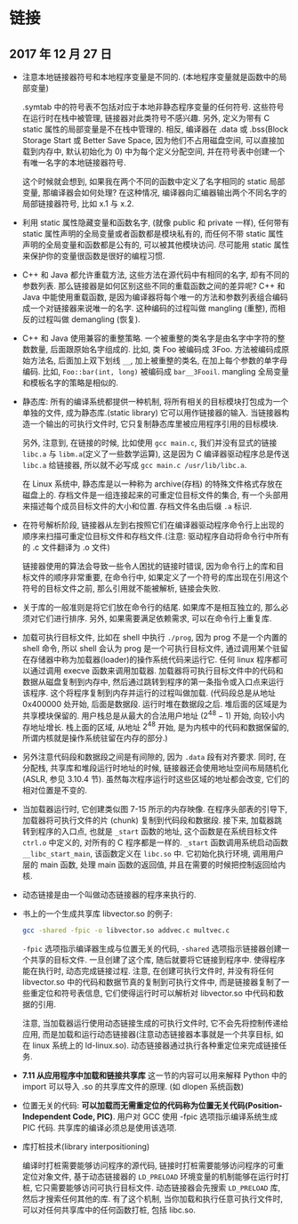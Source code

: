 # 链接

## 2017 年 12 月 27 日

+ 注意本地链接器符号和本地程序变量是不同的. (本地程序变量就是函数中的局部变量)

  .symtab 中的符号表不包括对应于本地非静态程序变量的任何符号. 这些符号在运行时在栈中被管理, 链接器对此类符号不感兴趣. 另外, 定义为带有 C static 属性的局部变量是不在栈中管理的. 相反, 编译器在 .data 或 .bss(Block Storage Start 或 Better Save Space, 因为他们不占用磁盘空间, 可以直接加载到内存中, 默认初始化为 0) 中为每个定义分配空间, 并在符号表中创建一个有唯一名字的本地链接器符号. 

  这个时候就会想到, 如果我在两个不同的函数中定义了名字相同的 static 局部变量, 那编译器会如何处理? 在这种情况, 编译器向汇编器输出两个不同名字的局部链接器符号, 比如 x.1 与 x.2.

+ 利用 static 属性隐藏变量和函数名字, (就像 public 和 private 一样), 任何带有 static 属性声明的全局变量或者函数都是模块私有的, 而任何不带 static 属性声明的全局变量和函数都是公有的, 可以被其他模块访问. 尽可能用 static 属性来保护你的变量很函数是很好的编程习惯.

+ C++ 和 Java 都允许重载方法, 这些方法在源代码中有相同的名字, 却有不同的参数列表. 那么链接器是如何区别这些不同的重载函数之间的差异呢? C++ 和 Java 中能使用重载函数, 是因为编译器将每个唯一的方法和参数列表组合编码成一个对链接器来说唯一的名字. 这种编码的过程叫做 mangling (重整), 而相反的过程叫做 demangling (恢复).

+ C++ 和 Java 使用兼容的重整策略. 一个被重整的类名字是由名字中字符的整数数量, 后面跟原始名字组成的. 比如, 类 Foo 被编码成 3Foo. 方法被编码成原始方法名, 后面加上双下划线 `__`, 加上被重整的类名, 在加上每个参数的单字母编码. 比如, `Foo::bar(int, long)` 被编码成 `bar__3Fooil`. mangling 全局变量和模板名字的策略是相似的.

+ 静态库: 所有的编译系统都提供一种机制, 将所有相关的目标模块打包成为一个单独的文件, 成为静态库.(static library) 它可以用作链接器的输入. 当链接器构造一个输出的可执行文件时, 它只复制静态库里被应用程序引用的目标模块.

  另外, 注意到, 在链接的时候, 比如使用 `gcc main.c`, 我们并没有显式的链接 `libc.a` 与 `libm.a`(定义了一些数学运算), 这是因为 C 编译器驱动程序总是传送 `libc.a` 给链接器, 所以就不必写成 `gcc main.c /usr/lib/libc.a`.

  在 Linux 系统中, 静态库是以一种称为 archive(存档) 的特殊文件格式存放在磁盘上的. 存档文件是一组连接起来的可重定位目标文件的集合, 有一个头部用来描述每个成员目标文件的大小和位置. 存档文件名由后缀 `.a` 标识.

+ 在符号解析阶段, 链接器从左到右按照它们在编译器驱动程序命令行上出现的顺序来扫描可重定位目标文件和存档文件.(注意: 驱动程序自动将命令行中所有的 .c 文件翻译为 .o 文件)

  链接器使用的算法会导致一些令人困扰的链接时错误, 因为命令行上的库和目标文件的顺序非常重要, 在命令行中, 如果定义了一个符号的库出现在引用这个符号的目标文件之前, 那么引用就不能被解析, 链接会失败.

+ 关于库的一般准则是将它们放在命令行的结尾. 如果库不是相互独立的, 那么必须对它们进行排序. 另外, 如果需要满足依赖需求, 可以在命令行上重复库.

+ 加载可执行目标文件, 比如在 shell 中执行 `./prog`, 因为 prog 不是一个内置的 shell 命令, 所以 shell 会认为 prog 是一个可执行目标文件, 通过调用某个驻留在存储器中称为加载器(loader)的操作系统代码来运行它. 任何 linux 程序都可以通过调用 execve 函数来调用加载器. 加载器将可执行目标文件中的代码和数据从磁盘复制到内存中, 然后通过跳转到程序的第一条指令或入口点来运行该程序. 这个将程序复制到内存并运行的过程叫做加载. (代码段总是从地址 0x400000 处开始, 后面是数据段. 运行时堆在数据段之后. 堆后面的区域是为共享模块保留的. 用户栈总是从最大的合法用户地址 ($2^{48} - 1$) 开始, 向较小内存地址增长. 栈上面的区域, 从地址 $2^{48}$ 开始, 是为内核中的代码和数据保留的, 所谓内核就是操作系统驻留在内存的部分.)

+ 另外注意代码段和数据段之间是有间隙的, 因为 `.data` 段有对齐要求. 同时, 在分配栈, 共享库和堆段运行时地址的时候, 链接器还会使用地址空间布局随机化(ASLR, 参见 3.10.4 节). 虽然每次程序运行时这些区域的地址都会改变, 它们的相对位置是不变的.

+ 当加载器运行时, 它创建类似图 7-15 所示的内存映像. 在程序头部表的引导下, 加载器将可执行文件的片 (chunk) 复制到代码段和数据段. 接下来, 加载器跳转到程序的入口点, 也就是 `_start` 函数的地址, 这个函数是在系统目标文件 `ctrl.o` 中定义的, 对所有的 C 程序都是一样的. `_start` 函数调用系统启动函数 `__libc_start_main`, 该函数定义在 `libc.so` 中. 它初始化执行环境, 调用用户层的 main 函数, 处理 main 函数的返回值, 并且在需要的时候把控制返回给内核.

+ 动态链接是由一个叫做动态链接器的程序来执行的.

+ 书上的一个生成共享库 libvector.so 的例子:

  ```bash
  gcc -shared -fpic -o libvector.so addvec.c multvec.c
  ```

  `-fpic` 选项指示编译器生成与位置无关的代码, `-shared` 选项指示链接器创建一个共享的目标文件. 一旦创建了这个库, 随后就要将它链接到程序中. 使得程序能在执行时, 动态完成链接过程. 注意, 在创建可执行文件时, 并没有将任何 libvector.so 中的代码和数据节真的复制到可执行文件中, 而是链接器复制了一些重定位和符号表信息, 它们使得运行时可以解析对 libvector.so 中代码和数据的引用.

  注意, 当加载器运行使用动态链接生成的可执行文件时, 它不会先将控制传递给应用, 而是加载和运行动态链接器(注意动态链接器本事就是一个共享目标, 如在 linux 系统上的 ld-linux.so). 动态链接器通过执行各种重定位来完成链接任务.

+ **7.11 从应用程序中加载和链接共享库** 这一节的内容可以用来解释 Python 中的 import 可以导入 .so 的共享库文件的原理. (如 dlopen 系统函数)

+ 位置无关的代码: **可以加载而无需重定位的代码称为位置无关代码(Position-Independent Code, PIC)**. 用户对 GCC 使用 -fpic 选项指示编译系统生成 PIC 代码. 共享库的编译必须总是使用该选项.

+ 库打桩技术(library interpositioning)

  编译时打桩需要能够访问程序的源代码, 链接时打桩需要能够访问程序的可重定位对象文件, 基于动态链接器的 `LD_PRELOAD` 环境变量的机制能够在运行时打桩, 它只需要能够访问可执行目标文件. 动态链接器会先搜索 `LD_PRELOAD` 库, 然后才搜索任何其他的库. 有了这个机制, 当你加载和执行任意可执行文件时, 可以对任何共享库中的任何函数打桩, 包括 libc.so.